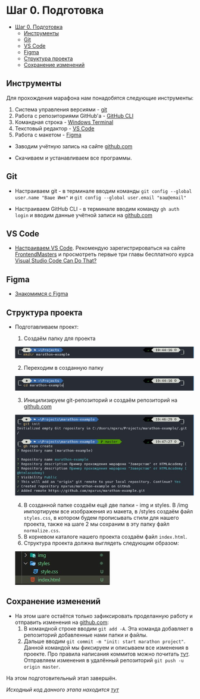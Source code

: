 # Шаг 0. Подготовка

- [Шаг 0. Подготовка](#шаг-0-подготовка)
  - [Инструменты](#инструменты)
  - [Git](#git)
  - [VS Code](#vs-code)
  - [Figma](#figma)
  - [Структура проекта](#структура-проекта)
  - [Сохранение изменений](#сохранение-изменений)

## Инструменты
Для прохождения марафона нам понадобятся следующие инструменты:
1. Система управления версиями - [git](https://git-scm.com/download/win)
2. Работа с репозиториями GitHub'а - [GitHub CLI](https://github.com/cli/cli/releases/download/v2.0.0/gh_2.0.0_windows_amd64.msi)
3. Командная строка - [Windows Terminal](https://www.microsoft.com/ru-ru/p/windows-terminal/9n0dx20hk701?activetab=pivot:overviewtab)
4. Текстовый редактор - [VS Code](https://code.visualstudio.com/download#)
5. Работа с макетом - [Figma](https://www.figma.com/download/desktop/win)

- Заводим учётную запись на сайте [github.com](https://github.com/signup?ref_cta=Sign+up&ref_loc=header+logged+out&ref_page=%2F&source=header-home)

- Скачиваем и устанавливаем все программы.

## Git
- Настраиваем git - в терминале вводим команды `git config --global user.name "Ваше Имя"` и `git config --global user.email "ваш@email"`

- Настраиваем GitHub CLI - в терминале вводим команду `gh auth login` и вводим данные учётной записи на [github.com](https://github.com)

## VS Code
- [Настраиваем VS Code](https://htmlacademy.ru/blog/boost/tools/editors-for-the-coders#VSCode). Рекомендую зарегистрироваться на сайте [FrontendMasters](https://frontendmasters.com) и просмотреть первые три главы бесплатного курса [Visual Studio Code Can Do That?](https://frontendmasters.com/courses/customize-vs-code/)

## Figma
- [Знакомимся с Figma](https://htmlacademy.ru/blog/boost/tools/figma)

## Структура проекта
- Подготавливаем проект:
  1. Создаём папку для проекта

  ![создаём папку для проекта](./../img/00-1.jpg)

  2. Переходим в созданную папку

  ![переходим в созданную папку](./../img/00-2.jpg)

  3. Иницилизируем git-репозиторий и создаём репозиторий на [github.com](https://github.com)

  ![создаём репозиторий](./../img/00-3.jpg)

  4. В созданной папке создаём ещё две папки - img и styles. В /img импортируем все изображения из макета, в /styles создаём файл `styles.css`, в котором будем прописывать стили для нашего проекта, также на шаге 2 мы сохраним в эту папку файл `normalize.css`.
  5. В корневом каталоге нашего проекта создаём файл `index.html`.
  6. Структура проекта должна выглядеть следующим образом:

  ![файловая структура проекта](./../img/00-4.jpg)

## Сохранение изменений
- На этом шаге остаётся только зафиксировать проделанную работу и отправить изменения на [github.com](https://github.com):
  1. В командной строке вводим `git add -A`. Эта команда добавляет в репозиторий добавленные нами папки и файлы.
  2. Дальше вводим `git commit -m "init: start marathon project"`. Данной командой мы фиксируем и описываем все изменения в проекте. Про правила написания коммитов можно почитать [тут](https://www.conventionalcommits.org/ru/v1.0.0/). Отправляем изменения в удалённый репозиторий `git push -u origin master`.

На этом подготовительный этап завершён.

*Исходный код данного этапа находится [тут](./step-0/)*